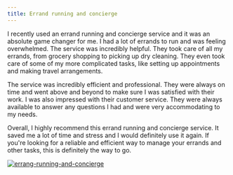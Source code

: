 ```yaml
---
title: Errand running and concierge
---
```


I recently used an errand running and concierge service and it was an absolute game changer for me. I had a lot of errands to run and was feeling overwhelmed. The service was incredibly helpful. They took care of all my errands, from grocery shopping to picking up dry cleaning. They even took care of some of my more complicated tasks, like setting up appointments and making travel arrangements.

The service was incredibly efficient and professional. They were always on time and went above and beyond to make sure I was satisfied with their work. I was also impressed with their customer service. They were always available to answer any questions I had and were very accommodating to my needs.

Overall, I highly recommend this errand running and concierge service. It saved me a lot of time and stress and I would definitely use it again. If you're looking for a reliable and efficient way to manage your errands and other tasks, this is definitely the way to go.

[![errang-running-and-concierge](<https://dabuttonfactory.com/button.png?t=CHECK+SERVICE&f=Noto+Sans-Bold&ts=26&tc=fff&hp=45&vp=20&c=11&bgt=unicolored&bgc=4bd42f>)](<https://londonexpertfinder.com/link>)